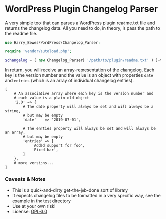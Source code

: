 # WordPress Plugin Changelog Parser

A very simple tool that can parses a WordPress plugin readme.txt file and returns the changelog data. All you need to 
do, in theory, is pass the path to the readme file.

```php
use Harry_Bewes\WordPress\Changelog_Parser;

require 'vendor/autoload.php';

$changelog = ( new Changelog_Parser( '/path/to/plugin/readme.txt' ) )->get_changelog(); 
```

In return, you will receive an array-representation of the changelog. Each key is the version number and the value is an
object with properties `date` and `entries` (which is an array of individual changelog entries).

```
[
    # An associative array where each key is the version number and
    # each value is a plain old object
    '2.0' => {
        # The date property will always be set and will always be a string,
        # but may be empty
        'date'    => '2019-07-01',
        
        # The enrties property will always be set and will always be an array,
        # but may be empty
        'entries' => [
            'Added support for foo',
            'Fixed bar',
        ]
    },
    # more versions...
]
```

### Caveats & Notes

* This is a quick-and-dirty get-the-job-done sort of library
* It expects changelog files to be formatted in a very specific way, see the example in the test directory
* Use at your own risk!
* License: [GPL-3.0](https://www.gnu.org/licenses/gpl-3.0.en.html)